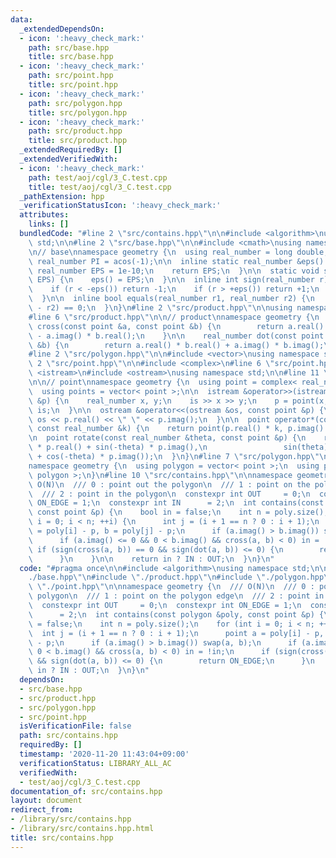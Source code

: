 ```yaml
---
data:
  _extendedDependsOn:
  - icon: ':heavy_check_mark:'
    path: src/base.hpp
    title: src/base.hpp
  - icon: ':heavy_check_mark:'
    path: src/point.hpp
    title: src/point.hpp
  - icon: ':heavy_check_mark:'
    path: src/polygon.hpp
    title: src/polygon.hpp
  - icon: ':heavy_check_mark:'
    path: src/product.hpp
    title: src/product.hpp
  _extendedRequiredBy: []
  _extendedVerifiedWith:
  - icon: ':heavy_check_mark:'
    path: test/aoj/cgl/3_C.test.cpp
    title: test/aoj/cgl/3_C.test.cpp
  _pathExtension: hpp
  _verificationStatusIcon: ':heavy_check_mark:'
  attributes:
    links: []
  bundledCode: "#line 2 \"src/contains.hpp\"\n\n#include <algorithm>\nusing namespace\
    \ std;\n\n#line 2 \"src/base.hpp\"\n\n#include <cmath>\nusing namespace std;\n\
    \n// base\nnamespace geometry {\n  using real_number = long double;\n\n  const\
    \ real_number PI = acos(-1);\n\n  inline static real_number &eps() {\n    static\
    \ real_number EPS = 1e-10;\n    return EPS;\n  }\n\n  static void set_eps(real_number\
    \ EPS) {\n    eps() = EPS;\n  }\n\n  inline int sign(real_number r) {\n    set_eps(1e-10);\n\
    \    if (r < -eps()) return -1;\n    if (r > +eps()) return +1;\n    return 0;\n\
    \  }\n\n  inline bool equals(real_number r1, real_number r2) {\n    return sign(r1\
    \ - r2) == 0;\n  }\n}\n#line 2 \"src/product.hpp\"\n\nusing namespace std;\n\n\
    #line 6 \"src/product.hpp\"\n\n// product\nnamespace geometry {\n    real_number\
    \ cross(const point &a, const point &b) {\n        return a.real() * b.imag()\
    \ - a.imag() * b.real();\n    }\n\n    real_number dot(const point &a, const point\
    \ &b) {\n        return a.real() * b.real() + a.imag() * b.imag();\n    }\n}\n\
    #line 2 \"src/polygon.hpp\"\n\n#include <vector>\nusing namespace std;\n\n#line\
    \ 2 \"src/point.hpp\"\n\n#include <complex>\n#line 6 \"src/point.hpp\"\n#include\
    \ <istream>\n#include <ostream>\nusing namespace std;\n\n#line 11 \"src/point.hpp\"\
    \n\n// point\nnamespace geometry {\n  using point = complex< real_number >;\n\
    \  using points = vector< point >;\n\n  istream &operator>>(istream &is, point\
    \ &p) {\n    real_number x, y;\n    is >> x >> y;\n    p = point(x, y);\n    return\
    \ is;\n  }\n\n  ostream &operator<<(ostream &os, const point &p) {\n    return\
    \ os << p.real() << \" \" << p.imag();\n  }\n\n  point operator*(const point &p,\
    \ const real_number &k) {\n    return point(p.real() * k, p.imag() * k);\n  }\n\
    \n  point rotate(const real_number &theta, const point &p) {\n    return point(cos(theta)\
    \ * p.real() + sin(-theta) * p.imag(),\n                 sin(theta) * p.real()\
    \ + cos(-theta) * p.imag());\n  }\n}\n#line 7 \"src/polygon.hpp\"\n\n// polygon\n\
    namespace geometry {\n  using polygon = vector< point >;\n  using polygons = vector<\
    \ polygon >;\n}\n#line 10 \"src/contains.hpp\"\n\nnamespace geometry {\n  ///\
    \ O(N)\n  /// 0 : point out the polygon\n  /// 1 : point on the polygon edge\n\
    \  /// 2 : point in the polygon\n  constexpr int OUT     = 0;\n  constexpr int\
    \ ON_EDGE = 1;\n  constexpr int IN      = 2;\n  int contains(const polygon &poly,\
    \ const point &p) {\n    bool in = false;\n    int n = poly.size();\n    for (int\
    \ i = 0; i < n; ++i) {\n      int j = (i + 1 == n ? 0 : i + 1);\n      point a\
    \ = poly[i] - p, b = poly[j] - p;\n      if (a.imag() > b.imag()) swap(a, b);\n\
    \      if (a.imag() <= 0 && 0 < b.imag() && cross(a, b) < 0) in = !in;\n     \
    \ if (sign(cross(a, b)) == 0 && sign(dot(a, b)) <= 0) {\n        return ON_EDGE;\n\
    \      }\n    }\n\n    return in ? IN : OUT;\n  }\n}\n"
  code: "#pragma once\n\n#include <algorithm>\nusing namespace std;\n\n#include \"\
    ./base.hpp\"\n#include \"./product.hpp\"\n#include \"./polygon.hpp\"\n#include\
    \ \"./point.hpp\"\n\nnamespace geometry {\n  /// O(N)\n  /// 0 : point out the\
    \ polygon\n  /// 1 : point on the polygon edge\n  /// 2 : point in the polygon\n\
    \  constexpr int OUT     = 0;\n  constexpr int ON_EDGE = 1;\n  constexpr int IN\
    \      = 2;\n  int contains(const polygon &poly, const point &p) {\n    bool in\
    \ = false;\n    int n = poly.size();\n    for (int i = 0; i < n; ++i) {\n    \
    \  int j = (i + 1 == n ? 0 : i + 1);\n      point a = poly[i] - p, b = poly[j]\
    \ - p;\n      if (a.imag() > b.imag()) swap(a, b);\n      if (a.imag() <= 0 &&\
    \ 0 < b.imag() && cross(a, b) < 0) in = !in;\n      if (sign(cross(a, b)) == 0\
    \ && sign(dot(a, b)) <= 0) {\n        return ON_EDGE;\n      }\n    }\n\n    return\
    \ in ? IN : OUT;\n  }\n}\n"
  dependsOn:
  - src/base.hpp
  - src/product.hpp
  - src/polygon.hpp
  - src/point.hpp
  isVerificationFile: false
  path: src/contains.hpp
  requiredBy: []
  timestamp: '2020-11-20 11:43:04+09:00'
  verificationStatus: LIBRARY_ALL_AC
  verifiedWith:
  - test/aoj/cgl/3_C.test.cpp
documentation_of: src/contains.hpp
layout: document
redirect_from:
- /library/src/contains.hpp
- /library/src/contains.hpp.html
title: src/contains.hpp
---
```

